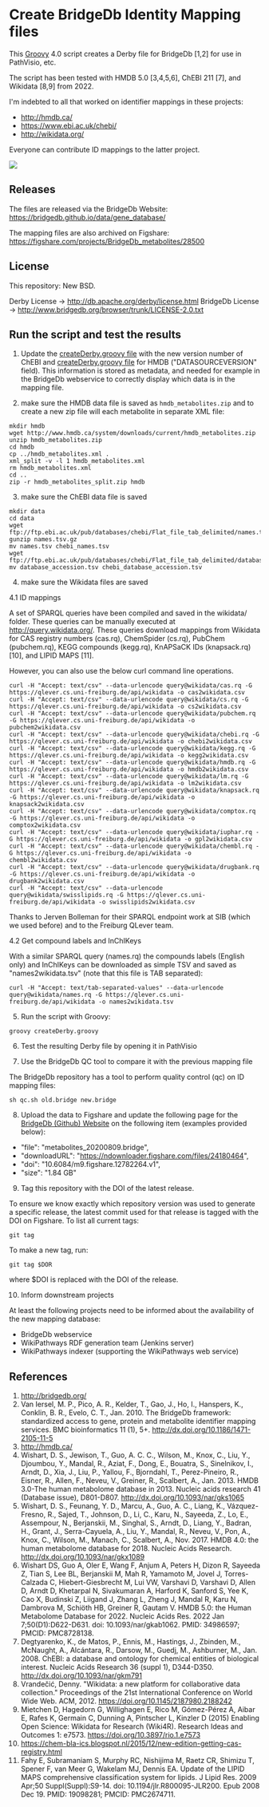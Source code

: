 Create BridgeDb Identity Mapping files
======================================

This [Groovy](https://groovy-lang.org/) 4.0 script creates a Derby file for BridgeDb [1,2] for use in PathVisio,
etc.

The script has been tested with HMDB 5.0 [3,4,5,6], ChEBI 211 [7], and Wikidata [8,9] from 2022.

I'm indebted to all that worked on identifier mappings in these projects:

- http://hmdb.ca/
- https://www.ebi.ac.uk/chebi/
- http://wikidata.org/

Everyone can contribute ID mappings to the latter project.

![](https://upload.wikimedia.org/wikipedia/commons/thumb/c/cd/Wikidata_stamp.png/288px-Wikidata_stamp.png)

Releases
--------

The files are released via the BridgeDb Website: https://bridgedb.github.io/data/gene_database/

The mapping files are also archived on Figshare: https://figshare.com/projects/BridgeDb_metabolites/28500

License
-------

This repository: New BSD.

Derby License -> http://db.apache.org/derby/license.html
BridgeDb License -> http://www.bridgedb.org/browser/trunk/LICENSE-2.0.txt

Run the script and test the results
-----------------------------------

1. Update the [createDerby.groovy file](https://github.com/bridgedb/create-bridgedb-hmdb/blob/master/createDerby.groovy#L70) with the
new version number of ChEBI and [createDerby.groovy file](https://github.com/bridgedb/create-bridgedb-hmdb/blob/master/createDerby.groovy#L78) for
HMDB ("DATASOURCEVERSION" field). This information is stored as metadata, and needed for example in the BridgeDb webservice to correctly
display which data is in the mapping file.

2. make sure the HMDB data file is saved as `hmdb_metabolites.zip` and to create a new
   zip file will each metabolite in separate XML file:

```shell
mkdir hmdb
wget http://www.hmdb.ca/system/downloads/current/hmdb_metabolites.zip
unzip hmdb_metabolites.zip
cd hmdb
cp ../hmdb_metabolites.xml .
xml_split -v -l 1 hmdb_metabolites.xml
rm hmdb_metabolites.xml
cd ..
zip -r hmdb_metabolites_split.zip hmdb
```

3. make sure the ChEBI data file is saved

```shell
mkdir data
cd data
wget ftp://ftp.ebi.ac.uk/pub/databases/chebi/Flat_file_tab_delimited/names.tsv.gz
gunzip names.tsv.gz
mv names.tsv chebi_names.tsv
wget ftp://ftp.ebi.ac.uk/pub/databases/chebi/Flat_file_tab_delimited/database_accession.tsv
mv database_accession.tsv chebi_database_accession.tsv
```

4. make sure the Wikidata files are saved

4.1 ID mappings

A set of SPARQL queries have been compiled and saved in the wikidata/ folder.
These queries can be manually executed at http://query.wikidata.org/. These
queries download mappings from Wikidata for CAS registry numbers (cas.rq),
ChemSpider (cs.rq), PubChem (pubchem.rq), KEGG compounds (kegg.rq),
KnAPSaCK IDs (knapsack.rq) [10], and LIPID MAPS [11].

However, you can also use the below curl command line operations.

```shell
curl -H "Accept: text/csv" --data-urlencode query@wikidata/cas.rq -G https://qlever.cs.uni-freiburg.de/api/wikidata -o cas2wikidata.csv
curl -H "Accept: text/csv" --data-urlencode query@wikidata/cs.rq -G https://qlever.cs.uni-freiburg.de/api/wikidata -o cs2wikidata.csv
curl -H "Accept: text/csv" --data-urlencode query@wikidata/pubchem.rq -G https://qlever.cs.uni-freiburg.de/api/wikidata -o pubchem2wikidata.csv
curl -H "Accept: text/csv" --data-urlencode query@wikidata/chebi.rq -G https://qlever.cs.uni-freiburg.de/api/wikidata -o chebi2wikidata.csv
curl -H "Accept: text/csv" --data-urlencode query@wikidata/kegg.rq -G https://qlever.cs.uni-freiburg.de/api/wikidata -o kegg2wikidata.csv
curl -H "Accept: text/csv" --data-urlencode query@wikidata/hmdb.rq -G https://qlever.cs.uni-freiburg.de/api/wikidata -o hmdb2wikidata.csv
curl -H "Accept: text/csv" --data-urlencode query@wikidata/lm.rq -G https://qlever.cs.uni-freiburg.de/api/wikidata -o lm2wikidata.csv
curl -H "Accept: text/csv" --data-urlencode query@wikidata/knapsack.rq -G https://qlever.cs.uni-freiburg.de/api/wikidata -o knapsack2wikidata.csv
curl -H "Accept: text/csv" --data-urlencode query@wikidata/comptox.rq -G https://qlever.cs.uni-freiburg.de/api/wikidata -o comptox2wikidata.csv
curl -H "Accept: text/csv" --data-urlencode query@wikidata/iuphar.rq -G https://qlever.cs.uni-freiburg.de/api/wikidata -o gpl2wikidata.csv
curl -H "Accept: text/csv" --data-urlencode query@wikidata/chembl.rq -G https://qlever.cs.uni-freiburg.de/api/wikidata -o chembl2wikidata.csv
curl -H "Accept: text/csv" --data-urlencode query@wikidata/drugbank.rq -G https://qlever.cs.uni-freiburg.de/api/wikidata -o drugbank2wikidata.csv
curl -H "Accept: text/csv" --data-urlencode query@wikidata/swisslipids.rq -G https://qlever.cs.uni-freiburg.de/api/wikidata -o swisslipids2wikidata.csv
```

Thanks to Jerven Bolleman for their SPARQL endpoint work at SIB (which we used before) and to the Freiburg QLever team.

4.2 Get compound labels and InChIKeys

With a similar SPARQL query (names.rq) the compounds labels (English only) and
InChIKeys can be downloaded as simple TSV and saved as "names2wikidata.tsv"
(note that this file is TAB separated):

```shell
curl -H "Accept: text/tab-separated-values" --data-urlencode query@wikidata/names.rq -G https://qlever.cs.uni-freiburg.de/api/wikidata -o names2wikidata.tsv
```

5. Run the script with Groovy:

```shell
groovy createDerby.groovy
```

6. Test the resulting Derby file by opening it in PathVisio

7. Use the BridgeDb QC tool to compare it with the previous mapping file

The BridgeDb repository has a tool to perform quality control (qc) on ID
mapping files:

```shell
sh qc.sh old.bridge new.bridge
```

8. Upload the data to Figshare and update the following page for the [BridgeDb (Github) Website](https://github.com/bridgedb/data/blob/master/other.json#L20-L27) on the following item (examples provided below):
- "file":    "metabolites_20200809.bridge",
- "downloadURL": "https://ndownloader.figshare.com/files/24180464",
- "doi": "10.6084/m9.figshare.12782264.v1",
- "size": "1.84 GB"

9. Tag this repository with the DOI of the latest release.

To ensure we know exactly which repository version was used to generate
a specific release, the latest commit used for that release is tagged
with the DOI on Figshare. To list all current tags:

```shell
git tag
```

To make a new tag, run:

```shell
git tag $DOR
````

where $DOI is replaced with the DOI of the release.

10. Inform downstream projects

At least the following projects need to be informed about the availability of the new mapping database:

* BridgeDb webservice
* WikiPathways RDF generation team (Jenkins server)
* WikiPathways indexer (supporting the WikiPathways web service)

References
----------

1. http://bridgedb.org/
2. Van Iersel, M. P., Pico, A. R., Kelder, T., Gao, J., Ho, I., Hanspers, K., Conklin, B. R., Evelo, C. T., Jan. 2010. The BridgeDb framework: standardized access to gene, protein and metabolite identifier mapping services. BMC bioinformatics 11 (1), 5+. http://dx.doi.org/10.1186/1471-2105-11-5
3. http://hmdb.ca/
4. Wishart, D. S., Jewison, T., Guo, A. C. C., Wilson, M., Knox, C., Liu, Y., Djoumbou, Y., Mandal, R., Aziat, F., Dong, E., Bouatra, S., Sinelnikov, I., Arndt, D., Xia, J., Liu, P., Yallou, F., Bjorndahl, T., Perez-Pineiro, R., Eisner, R., Allen, F., Neveu, V., Greiner, R., Scalbert, A., Jan. 2013. HMDB 3.0-The human metabolome database in 2013. Nucleic acids research 41 (Database issue), D801-D807. http://dx.doi.org/10.1093/nar/gks1065
5. Wishart, D. S., Feunang, Y. D., Marcu, A., Guo, A. C., Liang, K., Vázquez-Fresno, R., Sajed, T., Johnson, D., Li, C., Karu, N., Sayeeda, Z., Lo, E., Assempour, N., Berjanskii, M., Singhal, S., Arndt, D., Liang, Y., Badran, H., Grant, J., Serra-Cayuela, A., Liu, Y., Mandal, R., Neveu, V., Pon, A., Knox, C., Wilson, M., Manach, C., Scalbert, A., Nov. 2017. HMDB 4.0: the human metabolome database for 2018. Nucleic Acids Research. http://dx.doi.org/10.1093/nar/gkx1089
6. Wishart DS, Guo A, Oler E, Wang F, Anjum A, Peters H, Dizon R, Sayeeda Z, Tian S, Lee BL, Berjanskii M, Mah R, Yamamoto M, Jovel J, Torres-Calzada C, Hiebert-Giesbrecht M, Lui VW, Varshavi D, Varshavi D, Allen D, Arndt D, Khetarpal N, Sivakumaran A, Harford K, Sanford S, Yee K, Cao X, Budinski Z, Liigand J, Zhang L, Zheng J, Mandal R, Karu N, Dambrova M, Schiöth HB, Greiner R, Gautam V. HMDB 5.0: the Human Metabolome Database for 2022. Nucleic Acids Res. 2022 Jan 7;50(D1):D622-D631. doi: 10.1093/nar/gkab1062. PMID: 34986597; PMCID: PMC8728138.
7. Degtyarenko, K., de Matos, P., Ennis, M., Hastings, J., Zbinden, M., McNaught, A., Alcántara, R., Darsow, M., Guedj, M., Ashburner, M., Jan. 2008. ChEBI: a database and ontology for chemical entities of biological interest. Nucleic Acids Research 36 (suppl 1), D344-D350. http://dx.doi.org/10.1093/nar/gkm791
8. Vrandečić, Denny. "Wikidata: a new platform for collaborative data collection." Proceedings of the 21st International Conference on World Wide Web. ACM, 2012. https://doi.org/10.1145/2187980.2188242
9. Mietchen D, Hagedorn G, Willighagen E, Rico M, Gómez-Pérez A, Aibar E, Rafes K, Germain C, Dunning A, Pintscher L, Kinzler D (2015) Enabling Open Science: Wikidata for Research (Wiki4R). Research Ideas and Outcomes 1: e7573. https://doi.org/10.3897/rio.1.e7573
10. https://chem-bla-ics.blogspot.nl/2015/12/new-edition-getting-cas-registry.html
11. Fahy E, Subramaniam S, Murphy RC, Nishijima M, Raetz CR, Shimizu T, Spener F, van Meer G, Wakelam MJ, Dennis EA. Update of the LIPID MAPS comprehensive classification system for lipids. J Lipid Res. 2009 Apr;50 Suppl(Suppl):S9-14. doi: 10.1194/jlr.R800095-JLR200. Epub 2008 Dec 19. PMID: 19098281; PMCID: PMC2674711.
